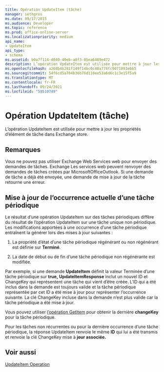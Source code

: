 ```yaml
---
title: Opération UpdateItem (tâche)
manager: sethgros
ms.date: 09/17/2015
ms.audience: Developer
ms.topic: reference
ms.prod: office-online-server
ms.localizationpriority: medium
api_name:
- UpdateItem
api_type:
- schema
ms.assetid: b0a7f114-d040-40eb-a8f3-05ea6489e472
description: L’opération UpdateItem est utilisée pour mettre à jour les propriétés d’élément de tâche dans Exchange store.
ms.openlocfilehash: a268b4b281f149f14bc6c48a774fc9071093ebb5
ms.sourcegitcommit: 54f6cd5a704b36b76d110ee53a6d6c1c3e15f5a9
ms.translationtype: MT
ms.contentlocale: fr-FR
ms.lasthandoff: 09/24/2021
ms.locfileid: "59510749"
---
```

# <a name="updateitem-operation-task"></a>Opération UpdateItem (tâche)

L’opération UpdateItem est utilisée pour mettre à jour les propriétés d’élément de tâche dans Exchange store.
  
## <a name="remarks"></a>Remarques

Vous ne pouvez pas utiliser Exchange Web Services web pour envoyer des demandes de tâches. Exchange Les services web peuvent renvoyer des demandes de tâches créées par MicrosoftOfficeOutlook. Si une demande de tâche a déjà été envoyée, une demande de mise à jour de la tâche retourne une erreur.
  
## <a name="updating-the-current-occurrence-of-a-recurring-task"></a>Mise à jour de l’occurrence actuelle d’une tâche périodique

Le résultat d’une opération UpdateItem sur des tâches périodiques diffère du résultat de l’opération UpdateItem sur une tâche unique non périodique. Les modifications apportées à une occurrence d’une tâche périodique entraînent la générer lors des mises à jour suivantes :
  
1. La propriété d’état d’une tâche périodique régénérant ou non régénérant est définie sur **Terminé**.
    
2. La date de début ou de fin d’une tâche périodique non régénérante est modifiée.
    
Par exemple, si une demande **UpdateItem** définit la valeur Terminée d’une tâche périodique sur **true,** **UpdateItemResponse** inclut un nouvel ID et ChangeKey qui représentent une tâche qui vient d’être créée. L’ID qui a été inclus dans la demande est toujours valide et la tâche périodique représentée par cet ID a été mise à jour pour représenter l’occurrence suivante. La clé ChangeKey incluse dans la demande n’est plus valide car la tâche périodique a été mise à jour. 
  
Vous pouvez utiliser [l’opération GetItem](getitem-operation.md) pour obtenir la dernière **changeKey** pour la tâche périodique. 
  
Pour les tâches non récurrentes ou pour la dernière occurrence d’une tâche périodique, la réponse UpdateItem renvoie le même **ID** qui lui a été transmis et renvoie la clé ChangeKey mise à **jour associée.**
  
## <a name="see-also"></a>Voir aussi



[UpdateItem Operation](updateitem-operation.md)


